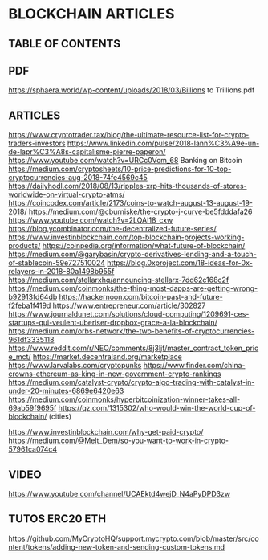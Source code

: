 # BLOCKCHAIN ARTICLES

## TABLE OF CONTENTS

## PDF
https://sphaera.world/wp-content/uploads/2018/03/Billions to Trillions.pdf

## ARTICLES
https://www.cryptotrader.tax/blog/the-ultimate-resource-list-for-crypto-traders-investors
https://www.linkedin.com/pulse/2018-lann%C3%A9e-un-de-lapr%C3%A8s-capitalisme-pierre-paperon/
https://www.youtube.com/watch?v=URCc0Vcm_68 Banking on Bitcoin 
https://medium.com/cryptosheets/10-price-predictions-for-10-top-cryptocurrencies-aug-2018-74fe4569c45
https://dailyhodl.com/2018/08/13/ripples-xrp-hits-thousands-of-stores-worldwide-on-virtual-crypto-atms/
https://coincodex.com/article/2173/coins-to-watch-august-13-august-19-2018/
https://medium.com/@cburniske/the-crypto-j-curve-be5fdddafa26
https://www.youtube.com/watch?v=2LQAI18_cxw
https://blog.ycombinator.com/the-decentralized-future-series/
https://www.investinblockchain.com/top-blockchain-projects-working-products/
https://coinpedia.org/information/what-future-of-blockchain/
https://medium.com/@garybasin/crypto-derivatives-lending-and-a-touch-of-stablecoin-59e727510024
https://blog.0xproject.com/18-ideas-for-0x-relayers-in-2018-80a1498b955f
https://medium.com/stellarxhq/announcing-stellarx-7dd62c168c2f
https://medium.com/coinmonks/the-thing-most-dapps-are-getting-wrong-b92913fd64db
https://hackernoon.com/bitcoin-past-and-future-f2feba1f419d
https://www.entrepreneur.com/article/302827
https://www.journaldunet.com/solutions/cloud-computing/1209691-ces-startups-qui-veulent-uberiser-dropbox-grace-a-la-blockchain/
https://medium.com/orbs-network/the-two-benefits-of-cryptocurrencies-961df3335118
https://www.reddit.com/r/NEO/comments/8j3ljf/master_contract_token_price_mct/
https://market.decentraland.org/marketplace
https://www.larvalabs.com/cryptopunks
https://www.finder.com/china-crowns-ethereum-as-king-in-new-government-crypto-rankings
https://medium.com/catalyst-crypto/crypto-algo-trading-with-catalyst-in-under-20-minutes-6869e6420e63
https://medium.com/coinmonks/hyperbitcoinization-winner-takes-all-69ab59f9695f
https://qz.com/1315302/who-would-win-the-world-cup-of-blockchain/ (cities)

https://www.investinblockchain.com/why-get-paid-crypto/
https://medium.com/@Melt_Dem/so-you-want-to-work-in-crypto-57961ca074c4

## VIDEO 
https://www.youtube.com/channel/UCAEktd4wejD_N4aPyDPD3zw

## TUTOS ERC20 ETH
https://github.com/MyCryptoHQ/support.mycrypto.com/blob/master/src/content/tokens/adding-new-token-and-sending-custom-tokens.md
